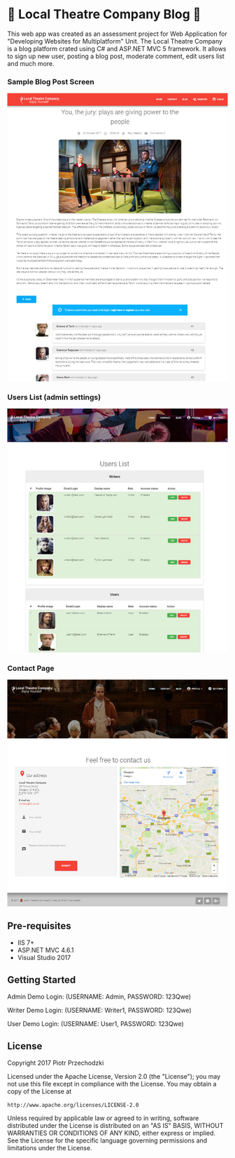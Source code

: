 # 💃 Local Theatre Company Blog 🕺

This web app was created as an assessment project for Web Application for "Developing Websites for Multiplatform" Unit.
The Local Theatre Company is a blog platform crated using C# and ASP.NET MVC 5 framework. It allows to sign up new user, posting a blog post, moderate comment, edit users list and much more.

### Sample Blog Post Screen
![Blog Post screen](https://github.com/Pio-Trek/Local-Theatre-Company-Blog/blob/master/art/blog_post.jpg)

### Users List (admin settings)
![Users List](https://github.com/Pio-Trek/Local-Theatre-Company-Blog/blob/master/art/admin_users_list.jpg)

### Contact Page
![Contact Page](https://github.com/Pio-Trek/Local-Theatre-Company-Blog/blob/master/art/contact_page.jpg)

## Pre-requisites

- IIS 7+
- ASP.NET MVC 4.6.1
- Visual Studio 2017

## Getting Started

Admin Demo Login: (USERNAME: Admin, PASSWORD: 123Qwe)

Writer Demo Login: (USERNAME: Writer1, PASSWORD: 123Qwe)

User Demo Login: (USERNAME: User1, PASSWORD: 123Qwe)

## License

Copyright 2017 Piotr Przechodzki

Licensed under the Apache License, Version 2.0 (the "License");
you may not use this file except in compliance with the License.
You may obtain a copy of the License at

    http://www.apache.org/licenses/LICENSE-2.0

Unless required by applicable law or agreed to in writing, software
distributed under the License is distributed on an "AS IS" BASIS,
WITHOUT WARRANTIES OR CONDITIONS OF ANY KIND, either express or implied.
See the License for the specific language governing permissions and
limitations under the License.
